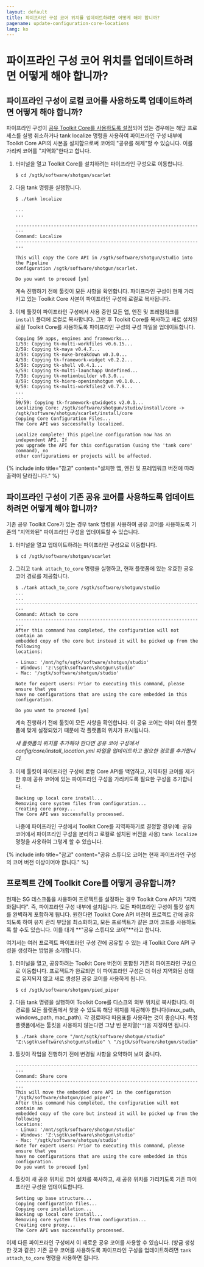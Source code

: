 ```yaml
---
layout: default
title: 파이프라인 구성 코어 위치를 업데이트하려면 어떻게 해야 합니까?
pagename: update-configuration-core-locations
lang: ko
---
```


# 파이프라인 구성 코어 위치를 업데이트하려면 어떻게 해야 합니까?

## 파이프라인 구성이 로컬 코어를 사용하도록 업데이트하려면 어떻게 해야 합니까?

파이프라인 구성이 [공유 Toolkit Core를 사용하도록 설정](https://support.shotgunsoftware.com/hc/ko/articles/219040468#shared)되어 있는 경우에는 해당 프로세스를 실행 취소하거나 tank localize 명령을 사용하여 파이프라인 구성 내부에 Toolkit Core API의 사본을 설치함으로써 코어의 "공유를 해제"할 수 있습니다. 이를 가리켜 코어를 "지역화"한다고 합니다. 

1. 터미널을 열고 Toolkit Core를 설치하려는 파이프라인 구성으로 이동합니다.

       $ cd /sgtk/software/shotgun/scarlet
 
2. 다음 tank 명령을 실행합니다.

       $ ./tank localize
       
       ...
       ...
       
       ----------------------------------------------------------------------
       Command: Localize
       ----------------------------------------------------------------------
       
       This will copy the Core API in /sgtk/software/shotgun/studio into the Pipeline
       configuration /sgtk/software/shotgun/scarlet.
       
       Do you want to proceed [yn]
   
   계속 진행하기 전에 툴킷이 모든 사항을 확인합니다. 파이프라인 구성이 현재 가리키고 있는 Toolkit Core 사본이 파이프라인 구성에 로컬로 복사됩니다.

3. 이제 툴킷이 파이프라인 구성에서 사용 중인 모든 앱, 엔진 및 프레임워크를 `install` 폴더에 로컬로 복사합니다. 그런 후 Toolkit Core를 복사하고 새로 설치된 로컬 Toolkit Core를 사용하도록 파이프라인 구성의 구성 파일을 업데이트합니다.


       Copying 59 apps, engines and frameworks...
       1/59: Copying tk-multi-workfiles v0.6.15...
       2/59: Copying tk-maya v0.4.7...
       3/59: Copying tk-nuke-breakdown v0.3.0...
       4/59: Copying tk-framework-widget v0.2.2...
       5/59: Copying tk-shell v0.4.1...
       6/59: Copying tk-multi-launchapp Undefined...
       7/59: Copying tk-motionbuilder v0.3.0...
       8/59: Copying tk-hiero-openinshotgun v0.1.0...
       9/59: Copying tk-multi-workfiles2 v0.7.9...
       ...
       ...
       59/59: Copying tk-framework-qtwidgets v2.0.1...
       Localizing Core: /sgtk/software/shotgun/studio/install/core ->
       /sgtk/software/shotgun/scarlet/install/core
       Copying Core Configuration Files...
       The Core API was successfully localized.
       
       Localize complete! This pipeline configuration now has an independent API. If
       you upgrade the API for this configuration (using the 'tank core' command), no
       other configurations or projects will be affected.
   
{% include info title="참고" content="설치한 앱, 엔진 및 프레임워크 버전에 따라 출력이 달라집니다." %}

## 파이프라인 구성이 기존 공유 코어를 사용하도록 업데이트하려면 어떻게 해야 합니까?
기존 공유 Toolkit Core가 있는 경우 tank 명령을 사용하여 공유 코어를 사용하도록 기존의 "지역화된" 파이프라인 구성을 업데이트할 수 있습니다.

1. 터미널을 열고 업데이트하려는 파이프라인 구성으로 이동합니다.

       $ cd /sgtk/software/shotgun/scarlet
 
2. 그리고 `tank attach_to_core` 명령을 실행하고, 현재 플랫폼에 있는 유효한 공유 코어 경로를 제공합니다.

       $ ./tank attach_to_core /sgtk/software/shotgun/studio
       ...
       ...
       ----------------------------------------------------------------------
       Command: Attach to core
       ----------------------------------------------------------------------
       After this command has completed, the configuration will not contain an
       embedded copy of the core but instead it will be picked up from the following
       locations:
       
       - Linux: '/mnt/hgfs/sgtk/software/shotgun/studio'
       - Windows: 'z:\sgtk\software\shotgun\studio'
       - Mac: '/sgtk/software/shotgun/studio'
       
       Note for expert users: Prior to executing this command, please ensure that you
       have no configurations that are using the core embedded in this configuration.
       
       Do you want to proceed [yn]
   
   계속 진행하기 전에 툴킷이 모든 사항을 확인합니다. 이 공유 코어는 이미 여러 플랫폼에 맞게 설정되었기 때문에 각 플랫폼의 위치가 표시됩니다.

   *새 플랫폼의 위치를 추가해야 한다면 공유 코어 구성에서 config/core/install_location.yml 파일을 업데이트하고 필요한 경로를 추가합니다.*

3. 이제 툴킷이 파이프라인 구성에 로컬 Core API를 백업하고, 지역화된 코어를 제거한 후에 공유 코어에 있는 파이프라인 구성을 가리키도록 필요한 구성을 추가합니다.

       Backing up local core install...
       Removing core system files from configuration...
       Creating core proxy...
       The Core API was successfully processed.
   
   나중에 파이프라인 구성에서 Toolkit Core를 지역화하기로 결정할 경우(예: 공유 코어에서 파이프라인 구성을 분리하고 로컬로 설치된 버전을 사용) `tank localize` 명령을 사용하여 그렇게 할 수 있습니다.

{% include info title="참고" content="공유 스튜디오 코어는 현재 파이프라인 구성의 코어 버전 이상이어야 합니다." %}

## 프로젝트 간에 Toolkit Core를 어떻게 공유합니까?

현재는 SG 데스크톱을 사용하여 프로젝트를 설정하는 경우 Toolkit Core API가 "지역화됩니다". 즉, 파이프라인 구성 내부에 설치됩니다. 모든 파이프라인 구성이 툴킷 설치를 완벽하게 포함하게 됩니다. 원한다면 Toolkit Core API 버전이 프로젝트 간에 공유되도록 하여 유지 관리 부담을 최소화하고, 모든 프로젝트가 같은 코어 코드를 사용하도록 할 수도 있습니다. 이를 대개 **"공유 스튜디오 코어"**라고 합니다.

여기서는 여러 프로젝트 파이프라인 구성 간에 공유할 수 있는 새 Toolkit Core API 구성을 생성하는 방법을 소개합니다.

1. 터미널을 열고, 공유하려는 Toolkit Core 버전이 포함된 기존의 파이프라인 구성으로 이동합니다. 프로젝트가 완료되면 이 파이프라인 구성은 더 이상 지역화된 상태로 유지되지 않고 새로 생성된 공유 코어를 사용하게 됩니다.

       $ cd /sgtk/software/shotgun/pied_piper
 
2. 다음 tank 명령을 실행하여 Toolkit Core를 디스크의 외부 위치로 복사합니다. 이 경로를 모든 플랫폼에서 찾을 수 있도록 해당 위치를 제공해야 합니다(linux_path, windows_path, mac_path). 각 경로마다 따옴표를 사용하는 것이 좋습니다. 특정 플랫폼에서는 툴킷을 사용하지 않는다면 그냥 빈 문자열(`""`)을 지정하면 됩니다. 

       $ ./tank share_core "/mnt/sgtk/software/shotgun/studio" "Z:\sgtk\software\shotgun\studio" \ "/sgtk/software/shotgun/studio"
 
3. 툴킷이 작업을 진행하기 전에 변경될 사항을 요약하여 보여 줍니다.

       ----------------------------------------------------------------------
       Command: Share core
       ----------------------------------------------------------------------
       This will move the embedded core API in the configuration
       '/sgtk/software/shotgun/pied_piper'.
       After this command has completed, the configuration will not contain an
       embedded copy of the core but instead it will be picked up from the following
       locations:
       - Linux: '/mnt/sgtk/software/shotgun/studio'
       - Windows: 'Z:\sgtk\software\shotgun\studio'
       - Mac: '/sgtk/software/shotgun/studio'
       Note for expert users: Prior to executing this command, please ensure that you
       have no configurations that are using the core embedded in this configuration.
       Do you want to proceed [yn]
 
4. 툴킷이 새 공유 위치로 코어 설치를 복사하고, 새 공유 위치를 가리키도록 기존 파이프라인 구성을 업데이트합니다.

       Setting up base structure...
       Copying configuration files...
       Copying core installation...
       Backing up local core install...
       Removing core system files from configuration...
       Creating core proxy...
       The Core API was successfully processed.
   
이제 다른 파이프라인 구성에서 이 새로운 공유 코어를 사용할 수 있습니다. (방금 생성한 것과 같은) 기존 공유 코어를 사용하도록 파이프라인 구성을 업데이트하려면 `tank attach_to_core` 명령을 사용하면 됩니다.